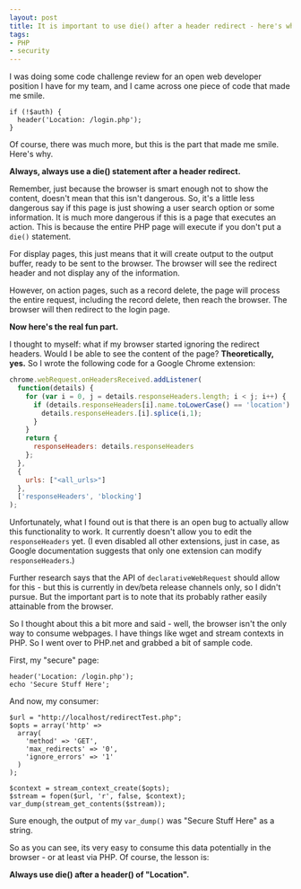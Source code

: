 ```yaml
---
layout: post
title: It is important to use die() after a header redirect - here's why
tags:
- PHP
- security
---
```

I was doing some code challenge review for an open web developer position I have for my team, and I came across one piece of code that made me smile.

```php?start_inline=1
if (!$auth) {
  header('Location: /login.php');
}
```

Of course, there was much more, but this is the part that made me smile.  Here's why.

**Always, always use a die() statement after a header redirect.**

Remember, just because the browser is smart enough not to show the content, doesn't mean that this isn't dangerous.  So, it's a little less dangerous say if this page is just showing a user search option or some information.  It is much more dangerous if this is a page that executes an action.  This is because the entire PHP page will execute if you don't put a `die()` statement.

For display pages, this just means that it will create output to the output buffer, ready to be sent to the browser.  The browser will see the redirect header and not display any of the information.

However, on action pages, such as a record delete, the page will process the entire request, including the record delete, then reach the browser.  The browser will then redirect to the login page.

**Now here's the real fun part.**

I thought to myself: what if my browser started ignoring the redirect headers.  Would I be able to see the content of the page?  **Theoretically, yes.**  So I wrote the following code for a Google Chrome extension:

```javascript
chrome.webRequest.onHeadersReceived.addListener(
  function(details) {
    for (var i = 0, j = details.responseHeaders.length; i < j; i++) {
      if (details.responseHeaders[i].name.toLowerCase() == 'location') {
        details.responseHeaders.[i].splice(i,1);
      }
    }
    return {
      responseHeaders: details.responseHeaders
    };
  },
  {
    urls: ["<all_urls>"]
  },
  ['responseHeaders', 'blocking']
);
```

Unfortunately, what I found out is that there is an open bug to actually allow this functionality to work.  It currently doesn't allow you to edit the `responseHeaders` yet.  (I even disabled all other extensions, just in case, as Google documentation suggests that only one extension can modify `responseHeaders`.)  

Further research says that the API of `declarativeWebRequest` should allow for this - but this is currently in dev/beta release channels only, so I didn't pursue.  But the important part is to note that its probably rather easily attainable from the browser.

So I thought about this a bit more and said - well, the browser isn't the only way to consume webpages.  I have things like wget and stream contexts in PHP.  So I went over to PHP.net and grabbed a bit of sample code.  

First, my "secure" page:

```php?start_inline=1
header('Location: /login.php');
echo 'Secure Stuff Here';
```

And now, my consumer:

```php?start_inline=1
$url = "http://localhost/redirectTest.php";
$opts = array('http' =>
  array(
    'method' => 'GET',
    'max_redirects' => '0',
    'ignore_errors' => '1'
  )
);

$context = stream_context_create($opts);
$stream = fopen($url, 'r', false, $context);
var_dump(stream_get_contents($stream));
```

Sure enough, the output of my `var_dump()` was "Secure Stuff Here" as a string.

So as you can see, its very easy to consume this data potentially in the browser - or at least via PHP.  Of course, the lesson is:

**Always use die() after a header() of "Location".**
